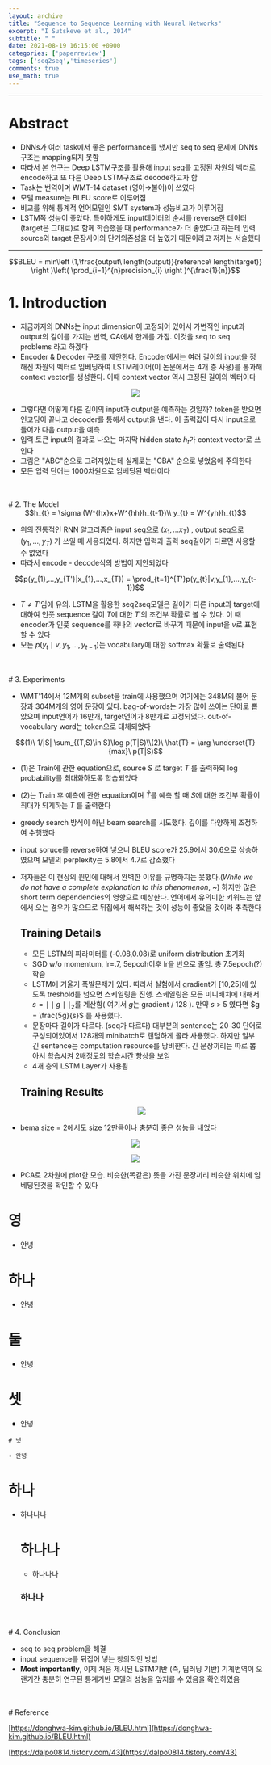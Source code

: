```yaml
---
layout: archive
title: "Sequence to Sequence Learning with Neural Networks"
excerpt: "I Sutskeve et al., 2014"
subtitle: " "
date: 2021-08-19 16:15:00 +0900
categories: ['paperreview']
tags: ['seq2seq','timeseries']
comments: true
use_math: true
---
```


***

# Abstract

- DNNs가 여러 task에서 좋은 performance를 냈지만 seq to seq 문제에 DNNs구조는 mapping되지 못함
- 따라서 본 연구는 Deep LSTM구조를 활용해 input seq를 고정된 차원의 벡터로 encode하고 또 다른 Deep LSTM구조로 decode하고자 함
- Task는 번역이며  WMT-14 dataset (영어→불어)이 쓰였다
- 모델 measure는 BLEU score로 이루어짐
- 비교를 위해 통계적 언어모델인 SMT system과 성능비교가 이루어짐
- LSTM쪽 성능이 좋았다. 특이하게도 input데이터의 순서를 reverse한 데이터(target은 그대로)로 함께 학습했을 때 performance가 더 좋았다고 하는데 입력 source와 target 문장사이의 단기의존성을 더 높였기 때문이라고 저자는 서술했다

***
<div style="text-align:center">
$$BLEU = min\left (1,\frac{output\ length(output)}{reference\ length(target)}  \right )\left( \prod_{i=1}^{n}precision_{i} \right )^{\frac{1}{n}}$$
</div>

# 1. Introduction

- 지금까지의 DNNs는 input dimension이 고정되어 있어서 가변적인 input과 output의 길이를 가지는 번역, QA에서 한계를 가짐. 이것을 seq to seq problems 라고 하겠다
- Encoder & Decoder 구조를 제안한다. Encoder에서는 여러 길이의 input을 정해진 차원의 벡터로 임베딩하여 LSTM레이어(이 논문에서는 4개 층 사용)를 통과해 context vector를 생성한다. 이때 context vector 역시 고정된 길이의 벡터이다

<p align="center"><img src="/assets/images/seq2seq/Untitled.png"></p>
<!-- ![Sequence%20to%20Sequence%20Learning%20with%20Neural%20Networks%20f8aaf5a5d11c43ae8bbe82930f3ad049/Untitled.png](Sequence%20to%20Sequence%20Learning%20with%20Neural%20Networks%20f8aaf5a5d11c43ae8bbe82930f3ad049/Untitled.png) -->

- 그렇다면 어떻게 다른 길이의 input과 output을 예측하는 것일까? <EOS : End Of Sentence> token을 받으면 인코딩이 끝나고 decoder를 통해서 output을 낸다. 이 출력값이 다시 input으로 들어가 다음 output을 예측
- 입력 <EOS>토큰 input의 결과로 나오는 마지막 hidden state $h_{t}$가  context vector로 쓰인다
- 그림은 "ABC"순으로 그려져있는데 실제로는 "CBA" 순으로 넣었음에 주의한다
- 모든 입력 단어는 1000차원으로 임베딩된 벡터이다

<br/>
<br/>
# 2. The Model

<div style="text-align:center">
$$h_{t} = \sigma (W^{hx}x+W^{hh}h_{t-1})\\
y_{t} = W^{yh}h_{t}$$
</div>

- 위의 전통적인 RNN 알고리즘은 input seq으로 $(x_{1},...x_{T})$ , output seq으로 $(y_{1},...,y_{T})$ 가 쓰일 때 사용되었다. 하지만 입력과 출력 seq길이가 다르면 사용할 수 없었다
- 따라서 encode - decode식의 방법이 제안되었다

<div style="text-align:center">
$$p(y_{1},...,y_{T'}|x_{1},...,x_{T}) = \prod_{t=1}^{T'}p(y_{t}|v,y_{1},...,y_{t-1})$$
</div>

- $T\neq T'$임에 유의. LSTM을 활용한 seq2seq모델은 길이가 다른 input과 target에 대하여 인풋 sequence 길이 $T$에 대한 $T'$의 조건부 확률로 볼 수 있다. 이 때 encoder가 인풋 sequence를 하나의 vector로 바꾸기 때문에 input을 $v$로 표현할 수 있다
- 모든 $p(y_{t}\mid v,y_{1},...,y_{t-1})$는 vocabulary에 대한 softmax 확률로 출력된다

<br/>
<br/>
# 3. Experiments

- WMT'14에서 12M개의 subset을 train에 사용했으며 여기에는 348M의 불어 문장과 304M개의 영어 문장이 있다. bag-of-words는 가장 많이 쓰이는 단어로 뽑았으며 input언어가 16만개, target언어가 8만개로 고정되었다. out-of-vocabulary word는 <UNK> token으로 대체되었다

<div style="text-align:center">
$$(1)\ 1/|S| \sum_{(T,S)\in S}\log p(T|S)\\(2)\ \hat{T} = \arg \underset{T}{max}\ p(T|S)$$
</div>

- (1)은 Train에 관한 equation으로, source $S$ 로 target $T$ 를 출력하되 log probability를 최대화하도록 학습되었다
- (2)는 Train 후 예측에 관한 equation이며 $\hat {T}$를 예측 할 때 $S$에 대한 조건부 확률이 최대가 되게하는 $T$ 를 출력한다
- greedy search 방식이 아닌 beam search를 시도했다. 깊이를 다양하게 조정하여 수행했다
- input soruce를 reverse하여 넣으니 BLEU score가 25.9에서 30.6으로 상승하였으며 모델의 perplexity는 5.8에서 4.7로 감소했다
- 저자들은 이 현상의 원인에 대해서 완벽한 이유를 규명하지는 못했다.(*While we do not have a complete explanation to this phenomenon*, ~) 하지만 많은 short term dependencies의 영향으로 예상한다. 언어에서 유의미한 키워드는 앞에서 오는 경우가 많으므로 뒤집에서 해석하는 것이 성능이 좋았을 것이라 추측한다


  ## Training Details

  - 모든 LSTM의 파라미터를 (-0.08,0.08)로 uniform distribution 초기화
  - SGD w/o momentum, lr=.7, 5epcoh이후 lr을 반으로 줄임. 총 7.5epoch(?) 학습
  - LSTM에 기울기 폭발문제가 있다. 따라서 실험에서 gradient가 [10,25]에 있도록 treshold를 넘으면 스케일링을 진행. 스케일링은 모든 미니배치에 대해서 $s=\mid\mid g\mid\mid_{2}$를 계산함( 여기서 $g$는 gradient / 128 ). 만약 $s$ > 5 였다면 $g = \frac{5g}{s}$ 를 사용했다.
  - 문장마다 길이가 다르다. (seq가 다르다) 대부분의 sentence는 20-30 단어로 구성되어있어서 128개의 minibatch로 랜덤하게 골라 사용했다. 하지만 일부 긴 sentence는 computation resource를 낭비한다. 긴 문장끼리는 따로 뽑아서 학습시켜 2배정도의 학습시간 향상을 보임
  - 4개 층의 LSTM Layer가 사용됨

  ## Training Results

  <p align="center"><img src="/assets/images/seq2seq/Untitled 1.png"></p>
<!-- ![Sequence%20to%20Sequence%20Learning%20with%20Neural%20Networks%20f8aaf5a5d11c43ae8bbe82930f3ad049/Untitled%201.png](Sequence%20to%20Sequence%20Learning%20with%20Neural%20Networks%20f8aaf5a5d11c43ae8bbe82930f3ad049/Untitled%201.png) -->

  - bema size = 2에서도 size 12만큼이나 충분히 좋은 성능을 내었다

  <p align="center"><img src="/assets/images/seq2seq/Untitled 2.png"></p>
<!-- ![Sequence%20to%20Sequence%20Learning%20with%20Neural%20Networks%20f8aaf5a5d11c43ae8bbe82930f3ad049/Untitled%202.png](Sequence%20to%20Sequence%20Learning%20with%20Neural%20Networks%20f8aaf5a5d11c43ae8bbe82930f3ad049/Untitled%202.png) -->

  <p align="center"><img src="/assets/images/seq2seq/Untitled 3.png"></p>
<!-- ![Sequence%20to%20Sequence%20Learning%20with%20Neural%20Networks%20f8aaf5a5d11c43ae8bbe82930f3ad049/Untitled%203.png](Sequence%20to%20Sequence%20Learning%20with%20Neural%20Networks%20f8aaf5a5d11c43ae8bbe82930f3ad049/Untitled%203.png) -->

  - PCA로 2차원에 plot한 모습. 비슷한(똑같은) 뜻을 가진 문장끼리 비슷한 위치에 임베딩된것을 확인할 수 있다

# 영

- 안녕

 # 하나

 - 안녕

  # 둘
  
  - 안녕

   # 셋

   - 안녕

    # 넷

    - 안녕

# 하나
- 하나나나

    # 하나나
    - 하나나나
    ### 하나나


<br/>
<br/>
# 4. Conclusion

- seq to seq problem을 해결
- input sequence를 뒤집어 넣는 창의적인 방법
- **Most importantly**, 이제 처음 제시된 LSTM기반 (즉, 딥러닝 기반) 기계번역이 오랜기간 충분히 연구된 통계기반 모델의 성능을 앞지를 수 있음을 확인하였음

<br/>
<br/>
# Reference

[https://donghwa-kim.github.io/BLEU.html](https://donghwa-kim.github.io/BLEU.html)

[https://dalpo0814.tistory.com/43](https://dalpo0814.tistory.com/43)